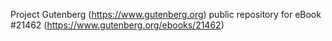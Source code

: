 Project Gutenberg (https://www.gutenberg.org) public repository for eBook #21462 (https://www.gutenberg.org/ebooks/21462)
